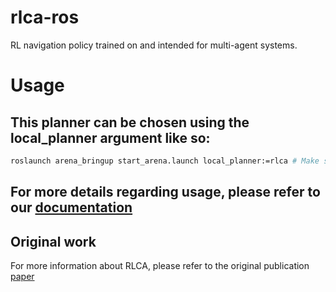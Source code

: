 # rlca-ros
RL navigation policy trained on and intended for multi-agent systems.

# Usage
## This planner can be chosen using the local_planner argument like so:
```sh
roslaunch arena_bringup start_arena.launch local_planner:=rlca # Make sure that your virtual env/poetry is activated
```
## For more details regarding usage, please refer to our [documentation](https://arena-rosnav.readthedocs.io/en/latest/user_guides/usage/)

## Original work
For more information about RLCA, please refer to the original publication [paper](https://arxiv.org/abs/1709.10082)
